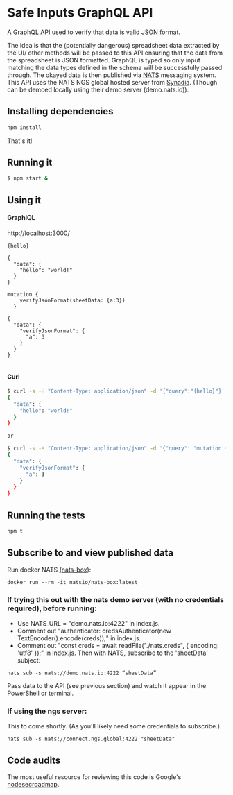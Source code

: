 # Safe Inputs GraphQL API 

A GraphQL API used to verify that data is valid JSON format. 

The idea is that the (potentially dangerous) spreadsheet data extracted by the UI/ other methods will be passed to this API ensuring that the data from the spreadsheet is JSON formatted. GraphQL is typed so only input matching the data types defined in the schema will be successfully passed through.  The okayed data is then published via [NATS](https://nats.io/) messaging system. This API uses the NATS NGS global hosted server from [Synadia](https://synadia.com/ngs). (Though can be demoed locally using their demo server (demo.nats.io)).

## Installing dependencies

```bash
npm install
```

That's it!

## Running it

```bash
$ npm start &
```

## Using it
#### GraphiQL 
http://localhost:3000/ 
```
{hello}

{
  "data": {
    "hello": "world!"
  }
}

mutation {
    verifyJsonFormat(sheetData: {a:3})
  }

{
  "data": {
    "verifyJsonFormat": {
      "a": 3
    }
  }
}


```

#### Curl
```bash
$ curl -s -H "Content-Type: application/json" -d '{"query":"{hello}"}' localhost:3000 | jq .
{
  "data": {
    "hello": "world!"
  }
}

or 

$ curl -s -H "Content-Type: application/json" -d '{"query": "mutation { verifyJsonFormat (sheetData: {a:3})}"}' localhost:3000 | jq .
{
  "data": {
    "verifyJsonFormat": {
      "a": 3
    }
  }
}
```

## Running the tests

```bash
npm t
```

## Subscribe to and view published data
Run docker NATS [(nats-box)](https://github.com/nats-io/nats-box):
```
docker run --rm -it natsio/nats-box:latest
```
### If trying this out with the nats demo server (with no credentials required), before running:
* Use NATS_URL = "demo.nats.io:4222" in index.js.
* Comment out "authenticator: credsAuthenticator(new TextEncoder().encode(creds));" in index.js.
* Comment out "const creds = await readFile("./nats.creds", { encoding: 'utf8' });" in index.js. 
Then with NATS, subscribe to the 'sheetData' subject:
```
nats sub -s nats://demo.nats.io:4222 “sheetData”
```
Pass data to the API (see previous section) and watch it appear in the PowerShell or terminal. 

### If using the ngs server:
This to come shortly. (As you'll likely need some credentials to subscribe.)
```
nats sub -s nats://connect.ngs.global:4222 "sheetData" 
```
## Code audits

The most useful resource for reviewing this code is Google's [nodesecroadmap](https://github.com/google/node-sec-roadmap).
